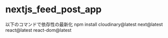 # nextjs_feed_post_app
以下のコマンドで依存性の最新化
npm install cloudinary@latest next@latest react@latest react-dom@latest